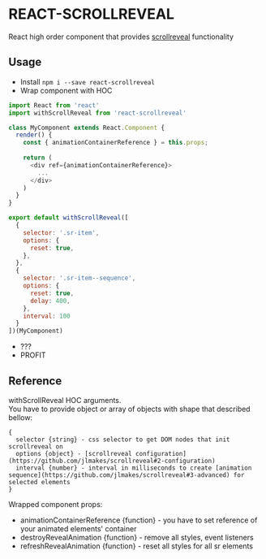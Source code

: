 # REACT-SCROLLREVEAL
React high order component that provides [scrollreveal](https://github.com/jlmakes/scrollreveal) functionality

## Usage
- Install `npm i --save react-scrollreveal`
- Wrap component with HOC
```javascript
import React from 'react'
import withScrollReveal from 'react-scrollreveal'

class MyComponent extends React.Component {
  render() {
    const { animationContainerReference } = this.props;
    
    return (
      <div ref={animationContainerReference}>
        ...
      </div>
    )
  }
}

export default withScrollReveal([
  {
    selector: '.sr-item',
    options: {
      reset: true,
    },
  },
  {
    selector: '.sr-item--sequence',
    options: {
      reset: true,
      delay: 400,
    },
    interval: 100
  }
])(MyComponent) 
```
- ???
- PROFIT

## Reference
withScrollReveal HOC arguments.  
You have to provide object or array of objects with shape that described bellow:
```
{
  selector {string} - css selector to get DOM nodes that init scrollreveal on 
  options {object} - [scrollreveal configuration](https://github.com/jlmakes/scrollreveal#2-configuration)
  interval {number} - interval in milliseconds to create [animation sequence](https://github.com/jlmakes/scrollreveal#3-advanced) for selected elements
}
```
  
Wrapped component props:
- animationContainerReference {function} - you have to set reference of your animated elements' container
- destroyRevealAnimation {function} - remove all styles, event listeners
- refreshRevealAnimation {function} - reset all styles for all sr elements
